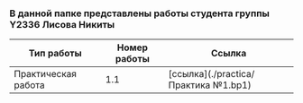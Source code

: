 ### В данной папке представлены работы студента группы Y2336 Лисова Никиты
|Тип работы|Номер работы|Ссылка
|-----|------|-------|
|Практическая работа|1.1|[ссылка](./practica/Практика №1.bp1)|

